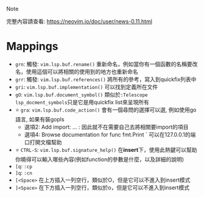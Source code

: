 > [!NOTE]
> 完整內容請查看: https://neovim.io/doc/user/news-0.11.html

# Mappings

- `grn`: 觸發: `vim.lsp.buf.rename()` 重新命名，例如當你有一個函數的名稱要改名，使用這個可以將相關的使用到的地方也重新命名
- `grr`: 觸發: `vim.lsp.buf.references()` 將所有的參考，寫入到quickfix列表中
- `gri`: `vim.lsp.buf.implementation()` 可以找到定義所在文件
- `gO`: `vim.lsp.buf.document_symbol()` 類似於`:Telescope lsp_docment_symbols`只是它是用quickfix list來呈現所有
- ⭐ `gra`: `vim.lsp.buf.code_action()` 會有一個尋問的選擇可以選, 例如使用go語言, 如果有裝gopls
  - 選項2: Add import: ... : 因此就不在需要自己去將相關要import的項目
  - 選項4: Browse documentation for func fmt.Print ` 可以在127.0.0.1的端口打開文檔幫助
- ⭐ `CTRL-S`: `vim.lsp.buf.signature_help()` 在**insert**下，使用此熱鍵可以幫助你曉得可以輸入哪些內容(例如function的參數是什麼，以及詳細的說明)
- `[q`: `:cp`
- `]q`: `:cn`
- `[<Space>` 在上方插入一列空行，類似於O，但是它可以不進入到insert模式
- `]<Space>` 在下方插入一列空行，類似於o，但是它可以不進入到insert模式

